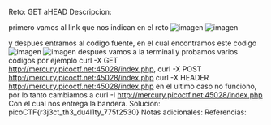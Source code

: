 Reto: GET aHEAD
Descripcion:

primero vamos al link que nos indican en el reto
![imagen](https://github.com/user-attachments/assets/c8ae33f2-0ed3-48c8-8adf-e1a25ac6ea33)
![imagen](https://github.com/user-attachments/assets/18c5176e-bf19-4f52-8a9f-5d3ac4b23921)

y despues entramos al codigo fuente, en el cual encontramos este codigo 
![imagen](https://github.com/user-attachments/assets/393d804c-7b66-474b-aab4-24d641db7085)
![imagen](https://github.com/user-attachments/assets/84272165-353f-49fb-a243-794f942cae02)
despues vamos a la terminal y probamos varios codigos por ejemplo curl -X GET http://mercury.picoctf.net:45028/index.php, curl -X POST http://mercury.picoctf.net:45028/index.php
curl -X HEADER http://mercury.picoctf.net:45028/index.php
 en el ultimo caso no funciono, por lo tanto cambiamos a curl -I http://mercury.picoctf.net:45028/index.php
 Con el cual nos entrega la bandera.
Solucion: picoCTF{r3j3ct_th3_du4l1ty_775f2530}
Notas adicionales:
Referencias:
